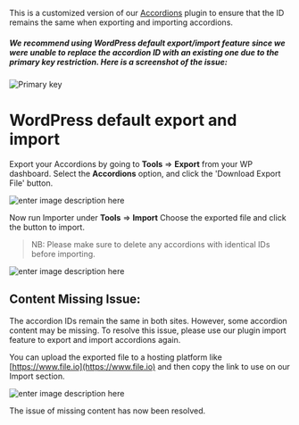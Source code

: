 
This is a customized version of our [Accordions](https://wordpress.org/plugins/accordions/) plugin to ensure that the ID remains the same when exporting and importing accordions.

##### We recommend using WordPress  default export/import feature since we were unable to replace the accordion ID with an existing one due to the **primary key restriction**. Here is a screenshot of the issue:

![Primary key](https://i.ibb.co/52ZZt15/image-2024-02-21-T06-47-16-635-Z-1.png)



# WordPress default export and import
Export your Accordions by going to **Tools** => **Export** from your WP dashboard. Select the **Accordions** option, and click the 'Download Export File' button.

![enter image description here](https://i.ibb.co/pX1DDPL/default-export.png)


Now run Importer under **Tools** => **Import**
Choose the exported file and click the button to import.

> NB: Please make sure to delete any accordions with identical IDs
> before importing.


![enter image description here](https://i.ibb.co/QXCM9ng/select-file-import.png)


## Content Missing Issue:

The accordion IDs remain the same in both sites. However, some accordion content may be missing. To resolve this issue, please use our plugin import feature to export and import accordions again.

You can upload the exported file to a hosting platform like [https://www.file.io](https://www.file.io) and then copy the link to use on our Import section.

![enter image description here](https://i.ibb.co/4Wr5Pnx/json-file-import.png)

The issue of missing content has now been resolved.
